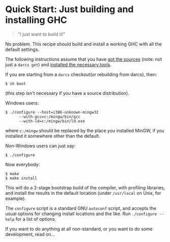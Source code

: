 # Quick Start: Just building and installing GHC

>
> "I just want to build it!"


No problem.  This recipe should build and install a working GHC with
all the default settings.


The following instructions assume that you have [got the sources](building/getting-the-sources) (note: not just a `darcs get`) and [installed the necessary tools](building/preparation).


If you are starting from a `darcs` checkout(or rebuilding from darcs), then:

```wiki
$ sh boot
```


(this step isn't necessary if you have a source distribution).


Windows users:

```wiki
$ ./configure --host=i386-unknown-mingw32
      --with-gcc=c:/mingw/bin/gcc
      --with-ld=c:/mingw/bin/ld.exe
```


where `c:/mingw` should be replaced by the place you installed MinGW, if you installed it somewhere other than the default.


Non-Windows users can just say:

```wiki
$ ./configure
```


Now everybody:

```wiki
$ make
$ make install
```


This will do a 2-stage bootstrap build of the compiler, with
profiling libraries, and install the results in the default location
(under `/usr/local` on Unix, for example).


The `configure` script is a standard GNU
`autoconf` script, and accepts the usual options for
changing install locations and the like.  Run
`./configure --help` for a list of
options.


If you want to do anything at all non-standard, or you
want to do some development, read on...
